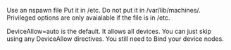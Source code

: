 Use an nspawn file
Put it in /etc. Do not put it in /var/lib/machines/. Privileged options are only avaialable if the file is in /etc.

DeviceAllow=auto is the default. It allows all devices. You can just skip using any DeviceAllow directives.
You still need to Bind your device nodes.